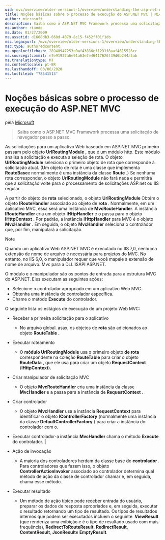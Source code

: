 ```yaml
---
uid: mvc/overview/older-versions-1/overview/understanding-the-asp-net-mvc-execution-process
title: Noções básicas sobre o processo de execução do ASP.NET MVC | Microsoft Docs
author: microsoft
description: Saiba como o ASP.NET MVC Framework processa uma solicitação de navegador passo a passo.
ms.author: riande
ms.date: 01/27/2009
ms.assetid: d1608db3-660d-4079-8c15-f452ff01f1db
msc.legacyurl: /mvc/overview/older-versions-1/overview/understanding-the-asp-net-mvc-execution-process
msc.type: authoredcontent
ms.openlocfilehash: 28940947253e0af43886cf1231f8aaf4615526cc
ms.sourcegitcommit: e7e91932a6e91a63e2e46417626f39d6b244a3ab
ms.translationtype: MT
ms.contentlocale: pt-BR
ms.lasthandoff: 03/06/2020
ms.locfileid: "78541513"
---
```

# <a name="understanding-the-aspnet-mvc-execution-process"></a>Noções básicas sobre o processo de execução do ASP.NET MVC

pela [Microsoft](https://github.com/microsoft)

> Saiba como o ASP.NET MVC Framework processa uma solicitação de navegador passo a passo.

As solicitações para um aplicativo Web baseado em ASP.NET MVC primeiro passam pelo objeto **UrlRoutingModule** , que é um módulo http. Este módulo analisa a solicitação e executa a seleção de rota. O objeto **UrlRoutingModule** seleciona o primeiro objeto de rota que corresponde à solicitação atual. (Um objeto de rota é uma classe que implementa **RouteBase**e normalmente é uma instância da classe **Route** .) Se nenhuma rota corresponder, o objeto **UrlRoutingModule** não fará nada e permitirá que a solicitação volte para o processamento de solicitações ASP.net ou IIS regular.

A partir do objeto de **rota** selecionado, o objeto **UrlRoutingModule** Obtém o objeto **IRouteHandler** associado ao objeto de **rota** . Normalmente, em um aplicativo MVC, essa será uma instância de **MvcRouteHandler**. A instância **IRouteHandler** cria um objeto **IHttpHandler** e o passa para o objeto **IHttpContext** . Por padrão, a instância **IHttpHandler** para MVC é o objeto **MvcHandler** . Em seguida, o objeto **MvcHandler** seleciona o controlador que, por fim, manipulará a solicitação.

> [!NOTE]
> Quando um aplicativo Web ASP.NET MVC é executado no IIS 7,0, nenhuma extensão de nome de arquivo é necessária para projetos do MVC. No entanto, no IIS 6,0, o manipulador requer que você mapeie a extensão de nome de arquivo. Mvc para a DLL ISAPI ASP.NET.

O módulo e o manipulador são os pontos de entrada para a estrutura MVC do ASP.NET. Eles executam as seguintes ações:

- Selecione o controlador apropriado em um aplicativo Web MVC.
- Obtenha uma instância de controlador específica.
- Chame o método **Execute** do controlador.

O seguinte lista os estágios de execução de um projeto Web MVC:

- Receber a primeira solicitação para o aplicativo 

    - No arquivo global. asax, os objetos de **rota** são adicionados ao objeto **RouteTable** .
- Executar roteamento 

    - O **módulo UrlRoutingModule** usa o primeiro objeto **de rota** correspondente na coleção **RouteTable** para criar o objeto **RouteData** , que ele usa para criar um objeto **RequestContext** (**IHttpContext**).
- Criar manipulador de solicitação MVC 

    - O objeto **MvcRouteHandler** cria uma instância da classe **MvcHandler** e a passa para a instância de **RequestContext** .
- Criar controlador 

    - O objeto **MvcHandler** usa a instância **RequestContext** para identificar o objeto **IControllerFactory** (normalmente uma instância da classe **DefaultControllerFactory** ) para criar a instância do controlador com o.
- Executar controlador-a instância **MvcHandler** chama o método **Execute** do controlador. |
- Ação de invocação 

    - A maioria dos controladores herdam da classe base do **controlador** . Para controladores que fazem isso, o objeto **ControllerActionInvoker** associado ao controlador determina qual método de ação da classe de controlador chamar e, em seguida, chama esse método.
- Executar resultado 

    - Um método de ação típico pode receber entrada do usuário, preparar os dados de resposta apropriados e, em seguida, executar o resultado retornando um tipo de resultado. Os tipos de resultados internos que podem ser executados incluem o seguinte: **ViewResult** (que renderiza uma exibição e é o tipo de resultado usado com mais frequência), **RedirectToRouteResult**, **RedirectResult**, **ContentResult**, **JsonResult**e **EmptyResult**.
